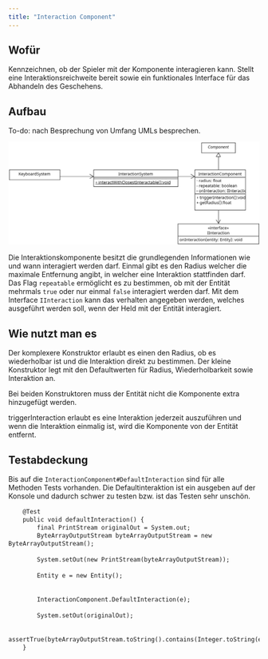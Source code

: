 ```yaml
---
title: "Interaction Component"
---
```


## Wofür

Kennzeichnen, ob der Spieler mit der Komponente interagieren kann.
Stellt eine Interaktionsreichweite bereit sowie ein funktionales Interface für das
Abhandeln des Geschehens.

## Aufbau

To-do: nach Besprechung von Umfang UMLs besprechen.

![](img/interaction_component.png)

Die Interaktionskomponente besitzt die grundlegenden Informationen wie und wann interagiert werden darf.
Einmal gibt es den Radius welcher die maximale Entfernung angibt, in welcher eine Interaktion stattfinden darf.
Das Flag `repeatable` ermöglicht es zu bestimmen, ob mit der Entität mehrmals `true` oder nur einmal `false` interagiert werden darf.
Mit dem Interface `IInteraction` kann das verhalten angegeben werden, welches ausgeführt werden soll, wenn der Held mit der Entität interagiert.

## Wie nutzt man es

Der komplexere Konstruktor erlaubt es einen den Radius, ob es wiederholbar ist und die Interaktion direkt zu bestimmen.
Der kleine Konstruktor legt mit den Defaultwerten für Radius, Wiederholbarkeit sowie Interaktion an.

Bei beiden Konstruktoren muss der Entität nicht die Komponente extra hinzugefügt werden.

triggerInteraction erlaubt es eine Interaktion jederzeit auszuführen und wenn die Interaktion einmalig ist, wird die Komponente von der Entität entfernt.



## Testabdeckung

Bis auf die `InteractionComponent#DefaultInteraction` sind für alle Methoden Tests vorhanden.
Die Defaultinteraktion ist ein ausgeben auf der Konsole und dadurch schwer zu testen bzw. ist das Testen sehr unschön.
```
    @Test
    public void defaultInteraction() {
        final PrintStream originalOut = System.out;
        ByteArrayOutputStream byteArrayOutputStream = new ByteArrayOutputStream();

        System.setOut(new PrintStream(byteArrayOutputStream));

        Entity e = new Entity();


        InteractionComponent.DefaultInteraction(e);

        System.setOut(originalOut);

        assertTrue(byteArrayOutputStream.toString().contains(Integer.toString(e.id)));
    }
```
